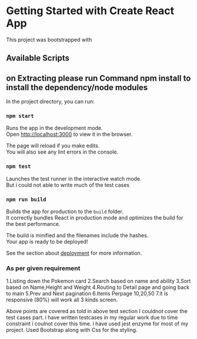 # Getting Started with Create React App

This project was bootstrapped with

## Available Scripts

## on Extracting please run Command npm install to install the dependency/node modules

In the project directory, you can run:

### `npm start`

Runs the app in the development mode.\
Open [http://localhost:3000](http://localhost:3000) to view it in the browser.

The page will reload if you make edits.\
You will also see any lint errors in the console.

### `npm test`

Launches the test runner in the interactive watch mode.\
But i could not able to write much of the test cases

### `npm run build`

Builds the app for production to the `build` folder.\
It correctly bundles React in production mode and optimizes the build for the best performance.

The build is minified and the filenames include the hashes.\
Your app is ready to be deployed!

See the section about [deployment](https://facebook.github.io/create-react-app/docs/deployment) for more information.

### As per given requirement
1.Listing down the Pokemon card
2.Search based on name and ability
3.Sort based on Name,Height and Weight
4.Routing to Detail page and going back to main
5.Prev and Next pagination
6.Items Perpage 10,20,50
7.it is responsive (80%) will work all 3 kinds screen.

Above points are covered as told in above test section I couldnot cover the test cases part.
i have written testcases in my regular work due to time constraint i coulnot cover this time.
i have used jest enzyme for most of my project.
Used Bootstrap along with Css for the styling.





